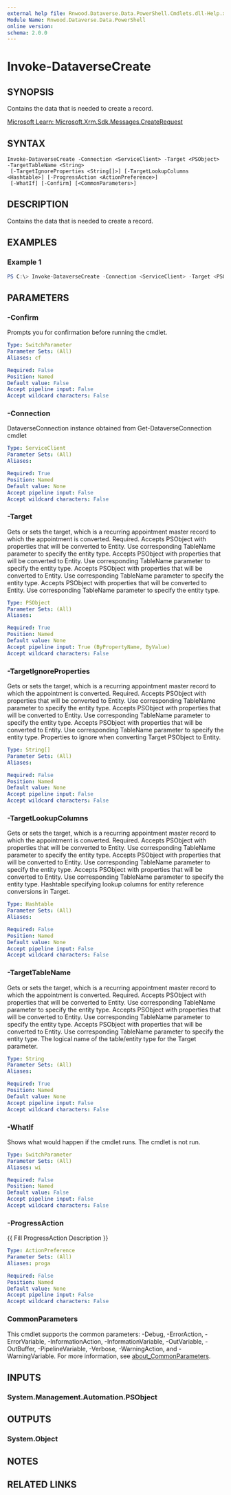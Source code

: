 ```yaml
---
external help file: Rnwood.Dataverse.Data.PowerShell.Cmdlets.dll-Help.xml
Module Name: Rnwood.Dataverse.Data.PowerShell
online version:
schema: 2.0.0
---
```


# Invoke-DataverseCreate

## SYNOPSIS
Contains the data that is needed to create a record.

[Microsoft Learn: Microsoft.Xrm.Sdk.Messages.CreateRequest](https://learn.microsoft.com/dotnet/api/Microsoft.Xrm.Sdk.Messages.CreateRequest)

## SYNTAX

```
Invoke-DataverseCreate -Connection <ServiceClient> -Target <PSObject> -TargetTableName <String>
 [-TargetIgnoreProperties <String[]>] [-TargetLookupColumns <Hashtable>] [-ProgressAction <ActionPreference>]
 [-WhatIf] [-Confirm] [<CommonParameters>]
```

## DESCRIPTION
Contains the data that is needed to create a record.

## EXAMPLES

### Example 1
```powershell
PS C:\> Invoke-DataverseCreate -Connection <ServiceClient> -Target <PSObject> -TargetTableName <String> -TargetIgnoreProperties <String[]> -TargetLookupColumns <Hashtable>
```

## PARAMETERS

### -Confirm
Prompts you for confirmation before running the cmdlet.

```yaml
Type: SwitchParameter
Parameter Sets: (All)
Aliases: cf

Required: False
Position: Named
Default value: False
Accept pipeline input: False
Accept wildcard characters: False
```

### -Connection
DataverseConnection instance obtained from Get-DataverseConnection cmdlet

```yaml
Type: ServiceClient
Parameter Sets: (All)
Aliases:

Required: True
Position: Named
Default value: None
Accept pipeline input: False
Accept wildcard characters: False
```

### -Target
Gets or sets the target, which is a recurring appointment master record to which the appointment is converted. Required. Accepts PSObject with properties that will be converted to Entity. Use corresponding TableName parameter to specify the entity type. Accepts PSObject with properties that will be converted to Entity. Use corresponding TableName parameter to specify the entity type. Accepts PSObject with properties that will be converted to Entity. Use corresponding TableName parameter to specify the entity type. Accepts PSObject with properties that will be converted to Entity. Use corresponding TableName parameter to specify the entity type.

```yaml
Type: PSObject
Parameter Sets: (All)
Aliases:

Required: True
Position: Named
Default value: None
Accept pipeline input: True (ByPropertyName, ByValue)
Accept wildcard characters: False
```

### -TargetIgnoreProperties
Gets or sets the target, which is a recurring appointment master record to which the appointment is converted. Required. Accepts PSObject with properties that will be converted to Entity. Use corresponding TableName parameter to specify the entity type. Accepts PSObject with properties that will be converted to Entity. Use corresponding TableName parameter to specify the entity type. Accepts PSObject with properties that will be converted to Entity. Use corresponding TableName parameter to specify the entity type. Properties to ignore when converting Target PSObject to Entity.

```yaml
Type: String[]
Parameter Sets: (All)
Aliases:

Required: False
Position: Named
Default value: None
Accept pipeline input: False
Accept wildcard characters: False
```

### -TargetLookupColumns
Gets or sets the target, which is a recurring appointment master record to which the appointment is converted. Required. Accepts PSObject with properties that will be converted to Entity. Use corresponding TableName parameter to specify the entity type. Accepts PSObject with properties that will be converted to Entity. Use corresponding TableName parameter to specify the entity type. Accepts PSObject with properties that will be converted to Entity. Use corresponding TableName parameter to specify the entity type. Hashtable specifying lookup columns for entity reference conversions in Target.

```yaml
Type: Hashtable
Parameter Sets: (All)
Aliases:

Required: False
Position: Named
Default value: None
Accept pipeline input: False
Accept wildcard characters: False
```

### -TargetTableName
Gets or sets the target, which is a recurring appointment master record to which the appointment is converted. Required. Accepts PSObject with properties that will be converted to Entity. Use corresponding TableName parameter to specify the entity type. Accepts PSObject with properties that will be converted to Entity. Use corresponding TableName parameter to specify the entity type. Accepts PSObject with properties that will be converted to Entity. Use corresponding TableName parameter to specify the entity type. The logical name of the table/entity type for the Target parameter.

```yaml
Type: String
Parameter Sets: (All)
Aliases:

Required: True
Position: Named
Default value: None
Accept pipeline input: False
Accept wildcard characters: False
```

### -WhatIf
Shows what would happen if the cmdlet runs. The cmdlet is not run.

```yaml
Type: SwitchParameter
Parameter Sets: (All)
Aliases: wi

Required: False
Position: Named
Default value: False
Accept pipeline input: False
Accept wildcard characters: False
```

### -ProgressAction
{{ Fill ProgressAction Description }}

```yaml
Type: ActionPreference
Parameter Sets: (All)
Aliases: proga

Required: False
Position: Named
Default value: None
Accept pipeline input: False
Accept wildcard characters: False
```

### CommonParameters
This cmdlet supports the common parameters: -Debug, -ErrorAction, -ErrorVariable, -InformationAction, -InformationVariable, -OutVariable, -OutBuffer, -PipelineVariable, -Verbose, -WarningAction, and -WarningVariable. For more information, see [about_CommonParameters](http://go.microsoft.com/fwlink/?LinkID=113216).

## INPUTS

### System.Management.Automation.PSObject
## OUTPUTS

### System.Object
## NOTES

## RELATED LINKS
